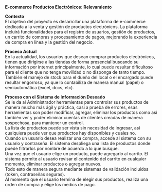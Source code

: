 **E-commerce Productos Electrónicos: Relevamiento**

**Contexto**  
El objetivo del proyecto es desarrollar una plataforma de e-commerce dedicada a la venta y gestión de productos electrónicos. La plataforma incluirá funcionalidades para el registro de usuarios, gestión de productos, un carrito de compras y procesamiento de pagos, mejorando la experiencia de compra en línea y la gestión del negocio.

**Proceso Actual**  
En la actualidad, los usuarios que desean comprar productos electrónicos, tienen que dirigirse a las tiendas de forma presencial buscando su información por internet principalmente, lo cual puede resultar dificultoso para el cliente que no tenga movilidad o no disponga de tanto tiempo.  
También el manejo de stock para el dueño del local o el encargado puede resultar engorroso, ya que lo contabiliza de manera manual (papel) o semiautomática (excel, docs, etc).

**Proceso con el Sistema de Información Deseado**  
Se le da al Administrador herramientas para controlar sus productos de manera mucho más ágil y práctica, casi a prueba de errores, esas herramientas son poder modificar, agregar, eliminar los productos como así también ver y poder eliminar cuentas de clientes creadas de manera sospechosa, para mantener un control.   
La lista de productos puede ser vista sin necesidad de ingresar, así cualquiera puede ver que productos hay disponibles y cuales no.  
Cuando un usuario desea realizar una compra, accede al sistema con su usuario y contraseña. El sistema despliega una lista de productos donde puede filtrarlos por nombre de acuerdo a lo que busque.  
Una vez que el usuario elige un producto, puede agregarlo al carrito. El sistema permite al usuario revisar el contenido del carrito en cualquier momento, eliminar productos o agregar nuevos.  
Todo esto de manera segura mediante sistemas de validación incluidos (token, contraseñas seguras).  
Al momento que el usuario termina de elegir sus productos, realiza una orden de compra y elige los medios de pago.